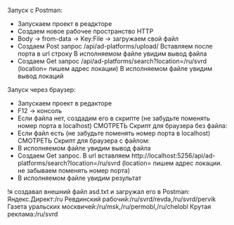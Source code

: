 Запуск с Postman:
- Запускаем проект в реадкторе
- Создаем новое рабочее пространство HTTP
- Body -> from-data -> Key:File -> загружаем свой файл
- Создаем Post запрос /api/ad-platforms/upload/ Вставляем после порта в url строку
В исполняемом файле увидим вывод файла
- Создаем Get запрос /api/ad-platforms/search?location=/ru/svrd (location= пишем адрес локации)
В исполняемом файле увидим вывод локаций

Запуск через браузер:
- Запускаем проект в редакторе
- F12 -> консоль
- Если файла нет, создадим его в скрипте (не забудьте поменять номер порта в localhost) СМОТРЕТЬ Скрипт для браузера без файла:
- Если файл есть (не забудьте поменять номер порта в localhost) СМОТРЕТЬ Скрипт для браузера с файлом:
- В исполняемом файле увидим вывод файла
- Создаем Get запрос. В url вставляем http://localhost:5256/api/ad-platforms/search?location=/ru/svrd (location= пишем адрес локации. не забываем поменять номер порта)
- В исполняемом файле увидим результат 

!я создавал внешний файл asd.txt и загружал его в Postman:
Яндекс.Директ:/ru
Ревдинский рабочий:/ru/svrd/revda,/ru/svrd/pervik
Газета уральских москвичей:/ru/msk,/ru/permobl,/ru/chelobl
Крутая реклама:/ru/svrd 



